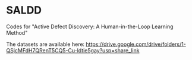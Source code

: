 # SALDD
Codes for "Active Defect Discovery: A Human-in-the-Loop Learning Method"

The datasets are available here: https://drive.google.com/drive/folders/1-QSjcMFdH7QRenT5CQ5-Cu-ldtie5gay?usp=share_link
